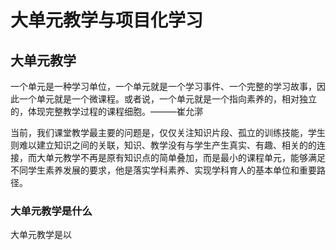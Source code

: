 # 大单元教学与项目化学习

## 大单元教学

一个单元是一种学习单位，一个单元就是一个学习事件、一个完整的学习故事，因此一个单元就是一个微课程。或者说，一个单元就是一个指向素养的，相对独立的，体现完整教学过程的课程细胞。———崔允漷

当前，我们课堂教学最主要的问题是，仅仅关注知识片段、孤立的训练技能，学生则难以建立知识之间的关联，知识、教学没有与学生产生真实、有趣、相关的的连接，而大单元教学不再是原有知识点的简单叠加，而是最小的课程单元，能够满足不同学生素养发展的要求，他是落实学科素养、实现学科育人的基本单位和重要路径。

### 大单元教学是什么

大单元教学是以